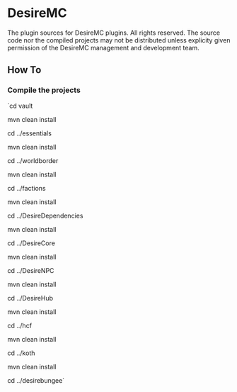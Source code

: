 DesireMC
========

The plugin sources for DesireMC plugins. All rights reserved. The source code nor the compiled projects may not be distributed unless explicity given permission of the DesireMC management and development team.

How To
--------------

### Compile the projects ###
`cd vault

mvn clean install

cd ../essentials

mvn clean install

cd ../worldborder

mvn clean install

cd ../factions

mvn clean install

cd ../DesireDependencies

mvn clean install

cd ../DesireCore

mvn clean install

cd ../DesireNPC

mvn clean install

cd ../DesireHub

mvn clean install

cd ../hcf

mvn clean install

cd ../koth

mvn clean install

cd ../desirebungee`